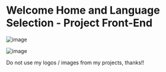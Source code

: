# Welcome Home and Language Selection - Project Front-End

![image](https://github.com/matheuslaidler/HomePage-Theme/assets/76860503/27be3f9e-34cc-44b9-84ca-9f64b472e321)

![image](https://github.com/matheuslaidler/HomePage-Theme/assets/76860503/9b60ed34-0e88-4a54-8fd3-ed3586209b4b)

Do not use my logos / images from my projects, thanks!!
